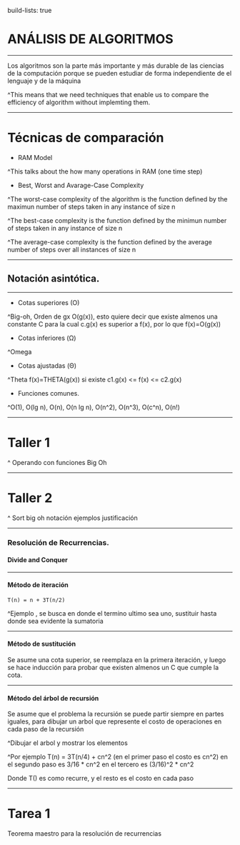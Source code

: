 build-lists: true

# ANÁLISIS DE ALGORITMOS

---

Los algoritmos son la parte más importante y más durable de las ciencias de la computación porque se pueden estudiar de forma independiente de el lenguaje y de la máquina

^This means that we need techniques that enable us to compare the efficiency of algorithm without implemting them.

---

# Técnicas de comparación

* RAM Model

^This talks about the how many operations in RAM (one time step)

* Best, Worst and Avarage-Case Complexity

^The worst-case complexity of the algorithm is the function defined by the maximun number of steps taken in any instance of size n

^The best-case complexity is the function defined by the minimun number of steps taken in any instance of size n

^The average-case complexity is the function defined by the average number of steps over all instances of size n

---

##  Notación asintótica.

---
* Cotas superiores (O)

^Big-oh, Orden de gx O(g(x)), esto quiere decir que existe almenos una constante C para la cual c.g(x) es superior a f(x), por lo que f(x)=O(g(x))

* Cotas inferiores (Ω)

^Omega

* Cotas ajustadas (Θ)

^Theta f(x)=THETA(g(x)) si existe c1.g(x) <= f(x) <= c2.g(x)

* Funciones comunes.

^O(1), O(lg n), O(n), O(n lg n), O(n^2), O(n^3), O(c^n), O(n!)

---

# Taller 1

^ Operando con funciones Big Oh

---

# Taller 2

^ Sort big oh notación ejemplos justificación

---

### Resolución de Recurrencias.
#### Divide and Conquer

---

#### Método de iteración

```
T(n) = n + 3T(n/2)
```

^Ejemplo , se busca en donde el termino ultimo sea uno, sustituir hasta donde sea evidente la sumatoria

---

#### Método de sustitución

Se asume una cota superior, se reemplaza en la primera iteración, y luego se hace inducción para probar que existen almenos un C que cumple la cota.

---

#### Método del árbol de recursión

Se asume que el problema la recursión se puede partir siempre en partes iguales, para dibujar un arbol que represente el costo de operaciones en cada paso de la recursión

^Dibujar el arbol y mostrar los elementos

^Por ejemplo T(n) = 3T(n/4) + cn^2 (en el primer paso el costo es cn^2)
en el segundo paso es 3/16 * cn^2
en el tercero es (3/16)^2 * cn^2

Donde T() es como recurre, y el resto es el costo en cada paso

---

# Tarea 1

Teorema maestro para la resolución de recurrencias
